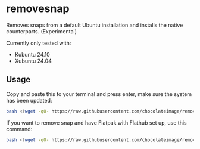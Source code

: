 # removesnap
Removes snaps from a default Ubuntu installation and installs the native counterparts. (Experimental)

Currently only tested with:
- Kubuntu 24.10
- Xubuntu 24.04

## Usage

Copy and paste this to your terminal and press enter, make sure the system has been updated:
```bash
bash <(wget -qO- https://raw.githubusercontent.com/chocolateimage/removesnap/refs/heads/main/removesnap.sh)
```

If you want to remove snap and have Flatpak with Flathub set up, use this command:
```bash
bash <(wget -qO- https://raw.githubusercontent.com/chocolateimage/removesnap/refs/heads/main/installflatpak.sh)
```